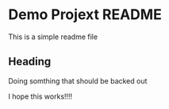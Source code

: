 # Demo Projext README

This is a simple readme file

## Heading

Doing somthing that should be backed out

I hope this works!!!!